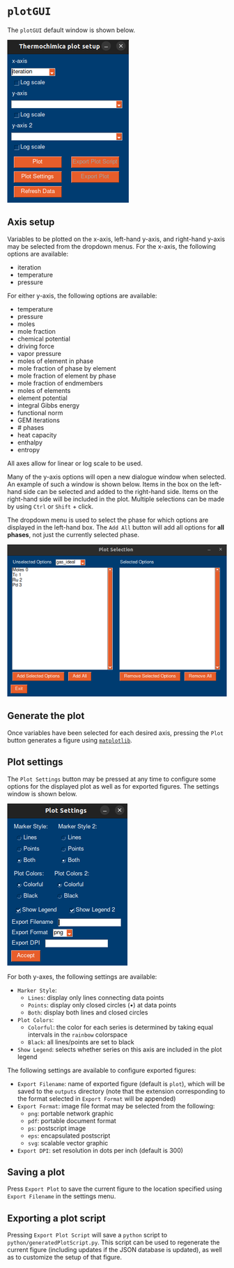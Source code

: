 # `plotGUI`
The `plotGUI` default window is shown below.

![`plotGUI` default window](/doc/images/plotGUI-default.png)

## Axis setup
Variables to be plotted on the x-axis, left-hand y-axis, and right-hand y-axis may be selected from the dropdown menus. For the x-axis, the following options are available:
- iteration
- temperature
- pressure

For either y-axis, the following options are available:
- temperature
- pressure
- moles
- mole fraction
- chemical potential
- driving force
- vapor pressure
- moles of element in phase
- mole fraction of phase by element
- mole fraction of element by phase
- mole fraction of endmembers
- moles of elements
- element potential
- integral Gibbs energy
- functional norm
- GEM iterations
- \# phases
- heat capacity
- enthalpy
- entropy

All axes allow for linear or log scale to be used.

Many of the y-axis options will open a new dialogue window when selected. An example of such a window is shown below. Items in the box on the left-hand side can be selected and added to the right-hand side. Items on the right-hand side will be included in the plot. Multiple selections can be made by using `Ctrl` or `Shift` + click. 

The dropdown menu is used to select the phase for which options are displayed in the left-hand box. The `Add All` button will add all options for **all phases**, not just the currently selected phase.

![`plotGUI` selection window](/doc/images/plotGUI-selection.png)

## Generate the plot
Once variables have been selected for each desired axis, pressing the `Plot` button generates a figure using [`matplotlib`](https://matplotlib.org/).

## Plot settings
The `Plot Settings` button may be pressed at any time to configure some options for the displayed plot as well as for exported figures. The settings window is shown below.

![`plotGUI` settings window](/doc/images/plotGUI-settings.png)

For both y-axes, the following settings are available:
- `Marker Style`: 
    - `Lines`: display only lines connecting data points
    - `Points`: display only closed circles (•) at data points
    - `Both`: display both lines and closed circles
- `Plot Colors`:
    - `Colorful`: the color for each series is determined by taking equal intervals in the `rainbow` colorspace
    - `Black`: all lines/points are set to black
- `Show Legend`: selects whether series on this axis are included in the plot legend

The following settings are available to configure exported figures:
- `Export Filename`: name of exported figure (default is `plot`), which will be saved to the `outputs` directory (note that the extension corresponding to the format selected in `Export Format` will be appended)
- `Export Format`: image file format may be selected from the following:
    - `png`: portable network graphic
    - `pdf`: portable document format
    - `ps`: postscript image
    - `eps`: encapsulated postscript
    - `svg`: scalable vector graphic
- `Export DPI`: set resolution in dots per inch (default is 300)

## Saving a plot
Press `Export Plot` to save the current figure to the location specified using `Export Filename` in the settings menu.

## Exporting a plot script
Pressing `Export Plot Script` will save a `python` script to `python/generatedPlotScript.py`. This script can be used to regenerate the current figure (including updates if the JSON database is updated), as well as to customize the setup of that figure.